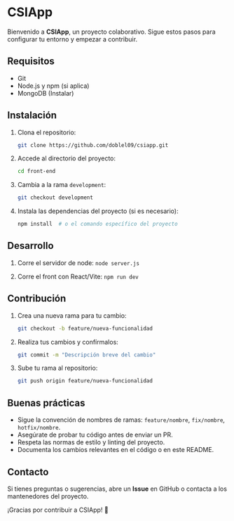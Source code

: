 # CSIApp

Bienvenido a **CSIApp**, un proyecto colaborativo. Sigue estos pasos para configurar tu entorno y empezar a contribuir.

## Requisitos
- Git
- Node.js y npm (si aplica)
- MongoDB (Instalar)

## Instalación

1. Clona el repositorio:
   ```sh
   git clone https://github.com/doblel09/csiapp.git
   ```

2. Accede al directorio del proyecto:
   ```sh
   cd front-end
   ```

3. Cambia a la rama `development`:
   ```sh
   git checkout development
   ```

4. Instala las dependencias del proyecto (si es necesario):
   ```sh
   npm install  # o el comando específico del proyecto
   ```

## Desarrollo

1. Corre el servidor de node:
   ```node server.js```

2. Corre el front con React/Vite:
   ```npm run dev```


## Contribución

1. Crea una nueva rama para tu cambio:
   ```sh
   git checkout -b feature/nueva-funcionalidad
   ```

2. Realiza tus cambios y confírmalos:
   ```sh
   git commit -m "Descripción breve del cambio"
   ```

3. Sube tu rama al repositorio:
   ```sh
   git push origin feature/nueva-funcionalidad
   ```

## Buenas prácticas
- Sigue la convención de nombres de ramas: `feature/nombre`, `fix/nombre`, `hotfix/nombre`.
- Asegúrate de probar tu código antes de enviar un PR.
- Respeta las normas de estilo y linting del proyecto.
- Documenta los cambios relevantes en el código o en este README.

## Contacto
Si tienes preguntas o sugerencias, abre un **Issue** en GitHub o contacta a los mantenedores del proyecto.

¡Gracias por contribuir a CSIApp! 🚀

